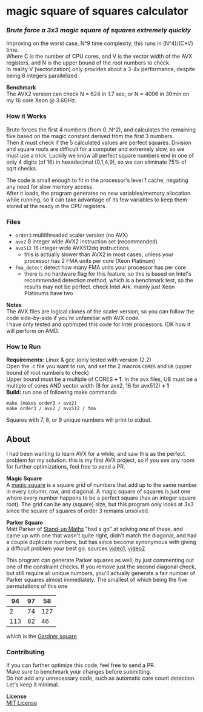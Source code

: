 # magic square of squares calculator

### _Brute force a 3x3 magic square of squares extremely quickly_

Improving on the worst case, N^9 time complexity, this runs in (N^4)/(C*V) time.\
Where C is the number of CPU cores, and V is the vector width of the AVX registers, and N is the upper bound of the root numbers to check.\
In reality V (vectorization) only provides about a 3-4x performance, despite being 8 integers parallelized.

__Benchmark__\
The AVX2 version can check N = 624 in 1.7 sec, or N = 4096 in 30min on my 16 core Xeon @ 3.6GHz.

### How it Works
Brute forces the first 4 numbers (from 0..N^2), and calculates the remaining five based on the magic constant derived from the first 3 numbers.\
Then it must check if the 5 calculated values are perfect squares. Division and square roots are difficult for a computer and extremely slow, so we must use a trick. Luckily we know all perfect square numbers end in one of only 4 digits (of 16) in hexadecimal (0,1,4,9), so we can eliminate 75% of sqrt checks.

The code is small enough to fit in the processor's level 1 cache, negating any need for slow memory access.\
After it loads, the program generates no new variables/memory allocation while running, so it can take advantage of its few variables to keep them stored at the ready in the CPU registers.

### Files
- `order3` multithreaded scaler version (no AVX)
- `avx2` 8 integer wide AVX2 instruction set (recommended)
- `avx512` 16 integer wide AVX512dq instructions
  - this is actually slower than AVX2 in most cases, unless your processor has 2 FMA units per core (Xeon Platinum)
- `fma_detect` detect how many FMA units your processor has per core
  - there is no hardware flag for this feature, so this is based on Intel's recommended detection method, which is a benchmark test, so the results may not be perfect. check Intel Ark. mainly just Xeon Platinums have two

__Notes__\
The AVX files are logical clones of the scaler version, so you can follow the code side-by-side if you're unfamiliar with AVX code.\
I have only tested and optimized this code for Intel processors. IDK how it will perform on AMD.

### How to Run
__Requirements:__ Linux & gcc (only tested with version 12.2)\
Open the .c file you want to run, and set the 2 macros `CORES` and `UB` (upper bound of root numbers to check)\
Upper bound must be a multiple of CORES __+ 1__. In the avx files, UB must be a multiple of cores AND vector width (8 for avx2, 16 for avx512) __+ 1__\
__Build:__ run one of following make commands
```
make (makes order3 + avx2)
make order3 / avx2 / avx512 / fma
```
Squares with 7, 8, or 9 unique numbers will print to stdout.

## About
I had been wanting to learn AVX for a while, and saw this as the perfect problem for my solution. this is my first AVX project, so if you see any room for further optimizations, feel free to send a PR.

__Magic Square__\
A [magic square](https://en.wikipedia.org/wiki/Magic_square) is a square grid of numbers that add up to the same number in every column, row, and diagonal. A magic square of squares is just one where every number happens to be a perfect square (has an integer square root). The grid can be any (square) size, but this program only looks at 3x3 since the square of squares of order 3 remains unsolved.

__Parker Square__\
Matt Parker of [Stand-up Maths](https://www.youtube.com/user/standupmaths) "had a go" at solving one of these, and came up with one that wasn't quite right, didn't match the diagonal, and had a couple duplicate numbers, but has since become synonymous with giving a difficult problem your best go. sources [video1](https://www.youtube.com/watch?v=aOT_bG-vWyg), [video2](https://www.youtube.com/watch?v=FCczHiXPVcA)

This program can generate Parker squares as well, by just commenting out one of the constraint checks. If you remove just the second diagonal check, but still require all unique numbers, you'll actually generate a fair number of Parker squares almost immediately. The smallest of which being the five permutations of this one

| 94 | 97 | 58 |
|---|---|---|
| 2 | 74 | 127 |
| 113 | 82 | 46 |

which is the [Gardner square](https://en.wikipedia.org/wiki/Magic_square#Gardner_square)

### Contributing
If you can further optimize this code, feel free to send a PR.\
Make sure to benchmark your changes before submitting.\
Do not add any unnecessary code, such as automatic core count detection. Let's keep it minimal.

__License__\
[MIT License](LICENSE)
